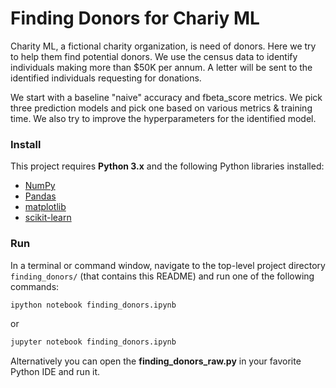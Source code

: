 # Finding Donors for Chariy ML

Charity ML, a fictional charity organization, is need of donors. Here we try to help them find potential donors. We use the census data to identify individuals making more than $50K per annum. A letter will be sent to the identified individuals requesting for donations.

We start with a baseline "naive" accuracy and fbeta_score metrics. We pick three prediction models and pick one based on various metrics & training time. We also try to improve the hyperparameters for the identified model.

### Install

This project requires **Python 3.x** and the following Python libraries installed:

- [NumPy](http://www.numpy.org/)
- [Pandas](http://pandas.pydata.org)
- [matplotlib](http://matplotlib.org/)
- [scikit-learn](http://scikit-learn.org/stable/)

### Run

In a terminal or command window, navigate to the top-level project directory `finding_donors/` (that contains this README) and run one of the following commands:

```bash
ipython notebook finding_donors.ipynb
```  
or
```bash
jupyter notebook finding_donors.ipynb
```

Alternatively you can open the **finding_donors_raw.py** in your favorite Python IDE and run it.
